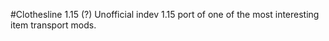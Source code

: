 #Clothesline 1.15 (?)
Unofficial indev 1.15 port of one of the most interesting item transport mods.
